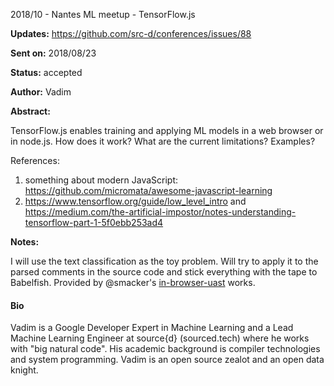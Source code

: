2018/10 - Nantes ML meetup - TensorFlow.js

**Updates:** https://github.com/src-d/conferences/issues/88

**Sent on:** 2018/08/23

**Status:** accepted

**Author:** Vadim

**Abstract:**

TensorFlow.js enables training and applying ML models in a web browser or in node.js. How does it work? What are the current limitations? Examples?

References:
1. something about modern JavaScript: https://github.com/micromata/awesome-javascript-learning
2. https://www.tensorflow.org/guide/low_level_intro and https://medium.com/the-artificial-impostor/notes-understanding-tensorflow-part-1-5f0ebb253ad4

**Notes:**

I will use the text classification as the toy problem. Will try to apply it to the parsed comments in the source code and stick everything with the tape to Babelfish.
Provided by @smacker's [in-browser-uast](https://github.com/smacker/in-browser-uast) works.

#### Bio

Vadim is a Google Developer Expert in Machine Learning and a Lead Machine Learning Engineer at source{d} (sourced.tech) where he works with "big natural code". His academic background is compiler technologies and system programming. Vadim is an open source zealot and an open data knight.

